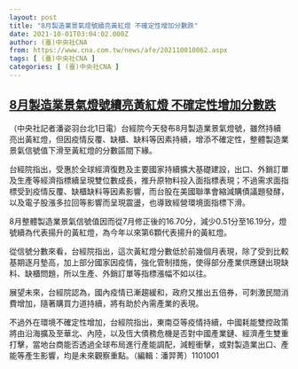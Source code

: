 ```yaml
---
layout: post
title: "8月製造業景氣燈號續亮黃紅燈 不確定性增加分數跌"
date: 2021-10-01T03:04:02.000Z
author: (臺)中央社CNA
from: https://www.cna.com.tw/news/afe/202110010062.aspx
tags: [ (臺)中央社CNA ]
categories: [ (臺)中央社CNA ]
---
```

<!--1633057442000-->
[8月製造業景氣燈號續亮黃紅燈 不確定性增加分數跌](https://www.cna.com.tw/news/afe/202110010062.aspx)
------

<div>
<div></div><div><p>（中央社記者潘姿羽台北1日電）台經院今天發布8月製造業景氣燈號，雖然持續亮出黃紅燈，但因疫情反覆、缺櫃、缺料等因素持續，增添不確定性，整體製造業景氣信號值下滑至黃紅燈的分數區間下緣。</p><p>台經院指出，受惠於全球經濟復甦及主要國家持續擴大基礎建設，出口、外銷訂單及生產等經濟指標續呈現雙位數成長，推升原物料投入面指標表現；不過需求面指標受到疫情反覆、缺櫃缺料等因素影響，而台股在美國聯準會縮減購債議題發酵，以及電子股漲多拉回等影響而呈現震盪，也導致經營環境面指標下滑。</p><p>8月整體製造業景氣信號值因而從7月修正後的16.70分，減少0.51分至16.19分，燈號續為代表揚升的黃紅燈，為今年以來第6顆代表揚升的黃紅燈。</p><p>從信號分數來看，台經院指出，這次黃紅燈分數低於前幾個月表現，除了受到比較基期逐月墊高，加上部分國家因疫情，強化管制措施，使得部分產業供應鏈出現缺料、缺櫃問題，所以生產、外銷訂單等指標漲幅不如以往。</p><p>展望未來，台經院認為，國內疫情已漸趨緩和，政府又推出五倍券，可刺激民間消費增加，隨著購買力道持續，將有助於內需產業的表現。</p><p>不過外在環境不確定性增加，台經院指出，東南亞等疫情持續，中國耗能雙控政策將由沿海擴及至華北、內陸，以及恆大債務危機是否對中國產業鏈、經濟產生雙重打擊，當地台商能否透過全球布局進行產能調配，減輕衝擊，或對製造業出口、產能等產生影響，均是未來觀察重點。（編輯：潘羿菁）1101001</p></div>
</div>
